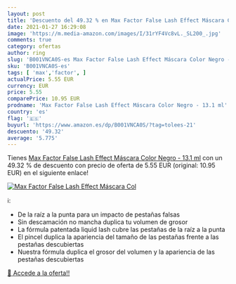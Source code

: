 ```yaml
---
layout: post
title: 'Descuento del 49.32 % en Max Factor False Lash Effect Máscara Col'
date: 2021-01-27 16:29:08
image: 'https://m.media-amazon.com/images/I/31rYF4Vc8vL._SL200_.jpg'
comments: true
category: ofertas
author: ring
slug: 'B001VNCA0S-es Max Factor False Lash Effect Máscara Color Negro - 13.1 ml'
sku: 'B001VNCA0S-es'
tags: [ 'max','factor', ]
actualPrice: 5.55 EUR
currency: EUR
price: 5.55
comparePrice: 10.95 EUR
prodname: 'Max Factor False Lash Effect Máscara Color Negro - 13.1 ml'
country: 'es'
flag: '🇪🇸'
buyurl: 'https://www.amazon.es/dp/B001VNCA0S/?tag=tolees-21'
descuento: '49.32'
average: '5.775'
---
```


Tienes [Max Factor False Lash Effect Máscara Color Negro - 13.1 ml](https://www.amazon.es/dp/B001VNCA0S/?tag=tolees-21) con un 49.32 % de descuento con precio de oferta de 5.55 EUR (original: 10.95 EUR) en el siguiente enlace!

[![Max Factor False Lash Effect Máscara Col](https://m.media-amazon.com/images/I/31rYF4Vc8vL._SL200_.jpg)](https://www.amazon.es/dp/B001VNCA0S/?tag=tolees-21)

ℹ️:

- De la raíz a la punta para un impacto de pestañas falsas
- Sin descamación no mancha duplica tu volumen de grosor
- La fórmula patentada liquid lash cubre las pestañas de la raíz a la punta
- El pincel duplica la apariencia del tamaño de las pestañas frente a las pestañas descubiertas
- Nuestra fórmula duplica el grosor del volumen y la apariencia de las pestañas descubiertas

[🛒 Accede a la oferta!!](https://www.amazon.es/dp/B001VNCA0S/?tag=tolees-21)
